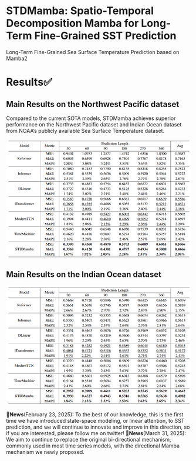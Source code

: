 # STDMamba: Spatio-Temporal Decomposition Mamba for Long-Term Fine-Grained SST Prediction
Long-Term Fine-Grained Sea Surface Temperature Prediction based on Mamba2

# Results✅
## Main Results on the Northwest Pacific dataset

Compared to the current SOTA models, STDMamba achieves superior performance on the Northwest Pacific dataset and Indian Ocean dataset from NOAA’s publicly available Sea Surface Temperature dataset.

![main results](fig_NPO.png "main results")

## Main Results on the Indian Ocean dataset

![main results](fig_INO.png "main results")

🚩**News**(February 23, 2025): To the best of our knowledge, this is the first time we have introduced state-space modeling, or linear attention, to SST prediction, and we will continue to innovate and improve in this direction, so if you are interested, please follow me on twitter!
🚩**News**(March 31, 2025): We aim to continue to replace the original bi-directional mechanism, commonly used in most time series models, with the directional Mamba mechanism we newly proposed.


